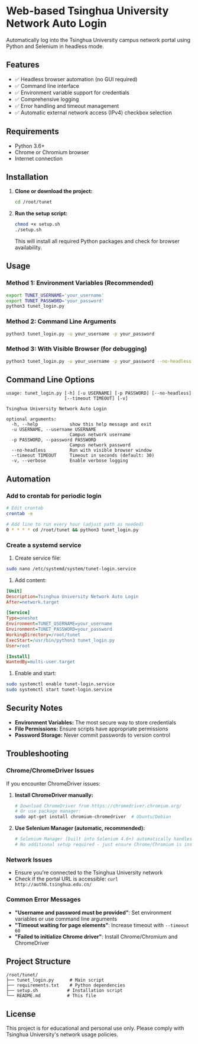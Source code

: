 # Web-based Tsinghua University Network Auto Login

Automatically log into the Tsinghua University campus network portal using Python and Selenium in headless mode.

## Features

- ✅ Headless browser automation (no GUI required)
- ✅ Command line interface
- ✅ Environment variable support for credentials
- ✅ Comprehensive logging
- ✅ Error handling and timeout management
- ✅ Automatic external network access (IPv4) checkbox selection

## Requirements

- Python 3.6+
- Chrome or Chromium browser
- Internet connection

## Installation

1. **Clone or download the project:**

   ```bash
   cd /root/tunet
   ```

2. **Run the setup script:**

   ```bash
   chmod +x setup.sh
   ./setup.sh
   ```

   This will install all required Python packages and check for browser availability.

## Usage

### Method 1: Environment Variables (Recommended)

```bash
export TUNET_USERNAME='your_username'
export TUNET_PASSWORD='your_password'
python3 tunet_login.py
```

### Method 2: Command Line Arguments

```bash
python3 tunet_login.py -u your_username -p your_password
```

### Method 3: With Visible Browser (for debugging)

```bash
python3 tunet_login.py -u your_username -p your_password --no-headless
```

## Command Line Options

```shell
usage: tunet_login.py [-h] [-u USERNAME] [-p PASSWORD] [--no-headless] 
                      [--timeout TIMEOUT] [-v]

Tsinghua University Network Auto Login

optional arguments:
  -h, --help            show this help message and exit
  -u USERNAME, --username USERNAME
                        Campus network username
  -p PASSWORD, --password PASSWORD
                        Campus network password
  --no-headless         Run with visible browser window
  --timeout TIMEOUT     Timeout in seconds (default: 30)
  -v, --verbose         Enable verbose logging
```

## Automation

### Add to crontab for periodic login

```bash
# Edit crontab
crontab -e

# Add line to run every hour (adjust path as needed)
0 * * * * cd /root/tunet && python3 tunet_login.py
```

### Create a systemd service

1. Create service file:

```bash
sudo nano /etc/systemd/system/tunet-login.service
```

1. Add content:

```ini
[Unit]
Description=Tsinghua University Network Auto Login
After=network.target

[Service]
Type=oneshot
Environment=TUNET_USERNAME=your_username
Environment=TUNET_PASSWORD=your_password
WorkingDirectory=/root/tunet
ExecStart=/usr/bin/python3 tunet_login.py
User=root

[Install]
WantedBy=multi-user.target
```

1. Enable and start:

```bash
sudo systemctl enable tunet-login.service
sudo systemctl start tunet-login.service
```

## Security Notes

- **Environment Variables:** The most secure way to store credentials
- **File Permissions:** Ensure scripts have appropriate permissions
- **Password Storage:** Never commit passwords to version control

## Troubleshooting

### Chrome/ChromeDriver Issues

If you encounter ChromeDriver issues:

1. **Install ChromeDriver manually:**

   ```bash
   # Download ChromeDriver from https://chromedriver.chromium.org/
   # Or use package manager:
   sudo apt-get install chromium-chromedriver  # Ubuntu/Debian
   ```

1. **Use Selenium Manager (automatic, recommended):**

   ```bash
   # Selenium Manager (built into Selenium 4.6+) automatically handles driver downloads
   # No additional setup required - just ensure Chrome/Chromium is installed
   ```

### Network Issues

- Ensure you're connected to the Tsinghua University network
- Check if the portal URL is accessible: `curl http://auth6.tsinghua.edu.cn/`

### Common Error Messages

- **"Username and password must be provided"**: Set environment variables or use command line arguments
- **"Timeout waiting for page elements"**: Increase timeout with `--timeout 60`
- **"Failed to initialize Chrome driver"**: Install Chrome/Chromium and ChromeDriver

## Project Structure

```plaintext
/root/tunet/
├── tunet_login.py      # Main script
├── requirements.txt    # Python dependencies
├── setup.sh           # Installation script
└── README.md          # This file
```

## License

This project is for educational and personal use only. Please comply with Tsinghua University's network usage policies.
